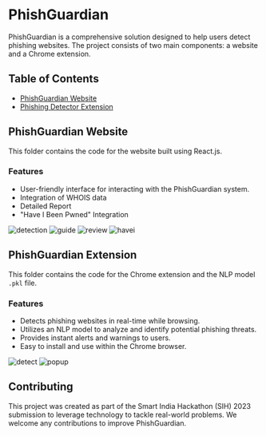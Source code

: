 # PhishGuardian

PhishGuardian is a comprehensive solution designed to help users detect phishing websites. The project consists of two main components: a website and a Chrome extension.

## Table of Contents

- [PhishGuardian Website](#phishguardian-website)
- [Phishing Detector Extension](#phishguardian-extension)

## PhishGuardian Website

This folder contains the code for the website built using React.js.

### Features

- User-friendly interface for interacting with the PhishGuardian system.
- Integration of WHOIS data
- Detailed Report
- "Have I Been Pwned" Integration

![detection](https://github.com/uyaditi/PhishGuardian/assets/123807371/9e1bf46b-7c86-4009-9006-5ed563b7fc4c)
![guide](https://github.com/uyaditi/PhishGuardian/assets/123807371/3cf28ffe-d1a4-4579-8d92-e5e18b1101c4)
![review](https://github.com/uyaditi/PhishGuardian/assets/123807371/2f27b7fd-5e27-4033-b1a1-19e22c3c6708)
![havei](https://github.com/uyaditi/PhishGuardian/assets/123807371/03b0d3f7-5c90-4173-a1e3-577a96bb261c)

## PhishGuardian Extension

This folder contains the code for the Chrome extension and the NLP model `.pkl` file.

### Features

- Detects phishing websites in real-time while browsing.
- Utilizes an NLP model to analyze and identify potential phishing threats.
- Provides instant alerts and warnings to users.
- Easy to install and use within the Chrome browser.

![detect](https://github.com/uyaditi/PhishGuardian/assets/123807371/c6b3ea42-bfa4-428a-be2a-b60ce4fa04f9)
![popup](https://github.com/uyaditi/PhishGuardian/assets/123807371/d6b5d836-4cee-4076-99b3-5ac49f122594)

## Contributing

This project was created as part of the Smart India Hackathon (SIH) 2023 submission to leverage technology to tackle real-world problems.
We welcome any contributions to improve PhishGuardian.
